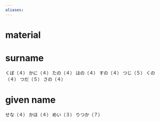 ```yaml
---
aliases:
---
```

# material
# surname
くぼ（４）
かに（４）
たの（４）
はの（４）
すの（４）
つじ（５）
くの（４）
つだ（５）
さの（４）
# given name
せな（４）
かほ（４）
めい（３）
りつか（７）